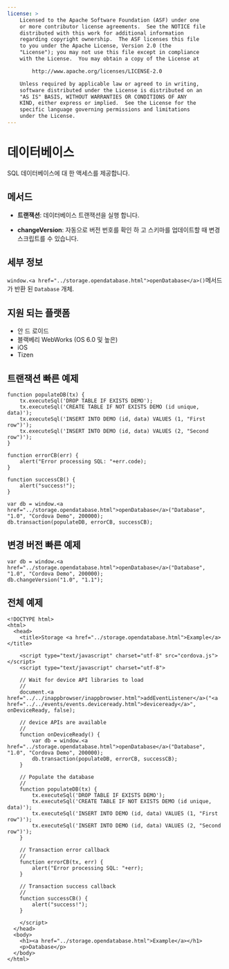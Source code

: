 ```yaml
---
license: >
    Licensed to the Apache Software Foundation (ASF) under one
    or more contributor license agreements.  See the NOTICE file
    distributed with this work for additional information
    regarding copyright ownership.  The ASF licenses this file
    to you under the Apache License, Version 2.0 (the
    "License"); you may not use this file except in compliance
    with the License.  You may obtain a copy of the License at

        http://www.apache.org/licenses/LICENSE-2.0

    Unless required by applicable law or agreed to in writing,
    software distributed under the License is distributed on an
    "AS IS" BASIS, WITHOUT WARRANTIES OR CONDITIONS OF ANY
    KIND, either express or implied.  See the License for the
    specific language governing permissions and limitations
    under the License.
---
```


# 데이터베이스

SQL 데이터베이스에 대 한 액세스를 제공합니다.

## 메서드

*   **트랜잭션**: 데이터베이스 트랜잭션을 실행 합니다.

*   **changeVersion**: 자동으로 버전 번호를 확인 하 고 스키마를 업데이트할 때 변경 스크립트를 수 있습니다.

## 세부 정보

`window.<a href="../storage.opendatabase.html">openDatabase</a>()`메서드가 반환 된 `Database` 개체.

## 지원 되는 플랫폼

*   안 드 로이드
*   블랙베리 WebWorks (OS 6.0 및 높은)
*   iOS
*   Tizen

## 트랜잭션 빠른 예제

    function populateDB(tx) {
        tx.executeSql('DROP TABLE IF EXISTS DEMO');
        tx.executeSql('CREATE TABLE IF NOT EXISTS DEMO (id unique, data)');
        tx.executeSql('INSERT INTO DEMO (id, data) VALUES (1, "First row")');
        tx.executeSql('INSERT INTO DEMO (id, data) VALUES (2, "Second row")');
    }
    
    function errorCB(err) {
        alert("Error processing SQL: "+err.code);
    }
    
    function successCB() {
        alert("success!");
    }
    
    var db = window.<a href="../storage.opendatabase.html">openDatabase</a>("Database", "1.0", "Cordova Demo", 200000);
    db.transaction(populateDB, errorCB, successCB);
    

## 변경 버전 빠른 예제

    var db = window.<a href="../storage.opendatabase.html">openDatabase</a>("Database", "1.0", "Cordova Demo", 200000);
    db.changeVersion("1.0", "1.1");
    

## 전체 예제

    <!DOCTYPE html>
    <html>
      <head>
        <title>Storage <a href="../storage.opendatabase.html">Example</a></title>
    
        <script type="text/javascript" charset="utf-8" src="cordova.js"></script>
        <script type="text/javascript" charset="utf-8">
    
        // Wait for device API libraries to load
        //
        document.<a href="../../inappbrowser/inappbrowser.html">addEventListener</a>("<a href="../../events/events.deviceready.html">deviceready</a>", onDeviceReady, false);
    
        // device APIs are available
        //
        function onDeviceReady() {
            var db = window.<a href="../storage.opendatabase.html">openDatabase</a>("Database", "1.0", "Cordova Demo", 200000);
            db.transaction(populateDB, errorCB, successCB);
        }
    
        // Populate the database
        //
        function populateDB(tx) {
            tx.executeSql('DROP TABLE IF EXISTS DEMO');
            tx.executeSql('CREATE TABLE IF NOT EXISTS DEMO (id unique, data)');
            tx.executeSql('INSERT INTO DEMO (id, data) VALUES (1, "First row")');
            tx.executeSql('INSERT INTO DEMO (id, data) VALUES (2, "Second row")');
        }
    
        // Transaction error callback
        //
        function errorCB(tx, err) {
            alert("Error processing SQL: "+err);
        }
    
        // Transaction success callback
        //
        function successCB() {
            alert("success!");
        }
    
        </script>
      </head>
      <body>
        <h1><a href="../storage.opendatabase.html">Example</a></h1>
        <p>Database</p>
      </body>
    </html>